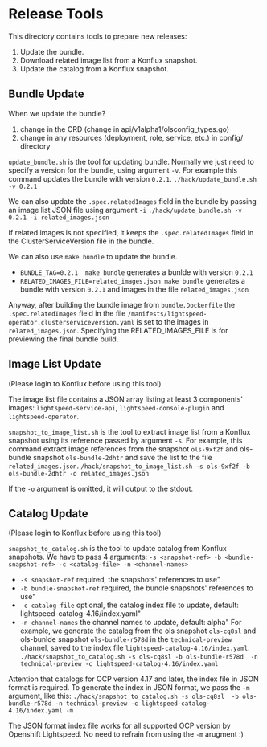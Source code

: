 # Release Tools

This directory contains tools to prepare new releases:
1. Update the bundle.
2. Download related image list from a Konflux snapshot.
3. Update the catalog from a Konflux snapshot.

## Bundle Update

When we update the bundle?
1. change in the CRD (change in api/v1alpha1/olsconfig_types.go)
2. change in any resources (deployment, role, service, etc.) in config/ directory

`update_bundle.sh` is the tool for updating bundle.
Normally we just need to specify a version for the bundle, using argument `-v`. For example this command updates the bundle with version `0.2.1`.
`./hack/update_bundle.sh -v 0.2.1`

We can also update the `.spec.relatedImages` field in the bundle by passing an image list JSON file using argument `-i`
`./hack/update_bundle.sh -v 0.2.1 -i related_images.json`

If related images is not specified, it keeps the `.spec.relatedImages` field in the ClusterServiceVersion file in the bundle.

We can also use `make bundle` to update the bundle.
- `BUNDLE_TAG=0.2.1  make bundle` generates a bunlde with version `0.2.1`
- `RELATED_IMAGES_FILE=related_images.json make bundle` generates a bundle with version `0.2.1` and images in the file `related_images.json`

Anyway, after building the bundle image from `bundle.Dockerfile` the `.spec.relatedImages` field in the file `/manifests/lightspeed-operator.clusterserviceversion.yaml` is set to the images in `related_images.json`.
Specifying the RELATED_IMAGES_FILE is for previewing the final bundle build.

## Image List Update

(Please login to Konflux before using this tool)

The image list file contains a JSON array listing at least 3 components' images: `lightspeed-service-api`, `lightspeed-console-plugin` and `lightspeed-operator`.

`snapshot_to_image_list.sh` is the tool to extract image list from a Konflux snapshot using its reference passed by argument `-s`.
For example, this command extract image references from the snapshot `ols-9xf2f` and ols-bundle snapshot `ols-bundle-2dhtr` and save the list to the file `related_images.json`.
`/hack/snapshot_to_image_list.sh -s ols-9xf2f -b ols-bundle-2dhtr -o related_images.json`

If the `-o` argument is omitted, it will output to the stdout.

## Catalog Update

(Please login to Konflux before using this tool)

`snapshot_to_catalog.sh` is the tool to update catalog from Konflux snapshots.
We have to pass 4 arguments: `-s <snapshot-ref> -b <bundle-snapshot-ref> -c <catalog-file> -n <channel-names>`
- `-s snapshot-ref` required, the snapshots' references to use"
- `-b bundle-snapshot-ref` required, the bundle snapshots' references to use"
- `-c catalog-file` optional, the catalog index file to update, default: lightspeed-catalog-4.16/index.yaml"
- `-n channel-names` the channel names to update, default: alpha"
For example, we generate the catalog from the ols snapshot `ols-cq8sl` and ols-bunlde snapshot `ols-bundle-r578d` in the `technical-preview` channel, saved to the index file `lightspeed-catalog-4.16/index.yaml`.
`./hack/snapshot_to_catalog.sh -s ols-cq8sl -b ols-bundle-r578d  -n technical-preview -c lightspeed-catalog-4.16/index.yaml`

Attention that catalogs for OCP version 4.17 and later, the index file in JSON format is required. To generate the index in JSON format, we pass the `-m` argument, like this:
`./hack/snapshot_to_catalog.sh -s ols-cq8sl  -b ols-bundle-r578d -n technical-preview -c lightspeed-catalog-4.16/index.yaml -m`

The JSON format index file works for all supported OCP version by Openshift Lightspeed. No need to refrain from using the `-m` arugment :)

